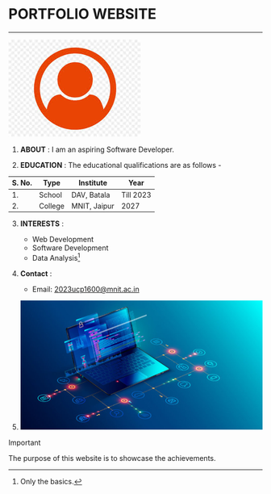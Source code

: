 
# **PORTFOLIO WEBSITE**


---
![Image](imageFil21600.jpeg)


1. **ABOUT** : I am an aspiring Software Developer.


2. **EDUCATION** : The educational qualifications are as follows -

| S. No.|Type | Institute | Year |
|-------|-----|-----------|------|
|1.     |School|DAV, Batala|Till 2023|
|2.     |College| MNIT, Jaipur| 2027|
 

3. **INTERESTS** : 
 	- Web Development
 	- Software Development
 	- Data Analysis[^1]
 	

4. **Contact** :
	- Email: 2023ucp1600@mnit.ac.in


5. ![Image](imageFile1600.jpg)



> [!IMPORTANT]
> The purpose of this website is to showcase the achievements.


[^1]: Only the basics.



